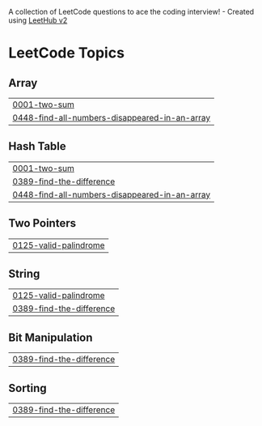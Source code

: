 A collection of LeetCode questions to ace the coding interview! - Created using [LeetHub v2](https://github.com/arunbhardwaj/LeetHub-2.0)
<!---LeetCode Topics Start-->
# LeetCode Topics
## Array
|  |
| ------- |
| [0001-two-sum](https://github.com/aadil-nv/LeetCode/tree/master/0001-two-sum) |
| [0448-find-all-numbers-disappeared-in-an-array](https://github.com/aadil-nv/LeetCode/tree/master/0448-find-all-numbers-disappeared-in-an-array) |
## Hash Table
|  |
| ------- |
| [0001-two-sum](https://github.com/aadil-nv/LeetCode/tree/master/0001-two-sum) |
| [0389-find-the-difference](https://github.com/aadil-nv/LeetCode/tree/master/0389-find-the-difference) |
| [0448-find-all-numbers-disappeared-in-an-array](https://github.com/aadil-nv/LeetCode/tree/master/0448-find-all-numbers-disappeared-in-an-array) |
## Two Pointers
|  |
| ------- |
| [0125-valid-palindrome](https://github.com/aadil-nv/LeetCode/tree/master/0125-valid-palindrome) |
## String
|  |
| ------- |
| [0125-valid-palindrome](https://github.com/aadil-nv/LeetCode/tree/master/0125-valid-palindrome) |
| [0389-find-the-difference](https://github.com/aadil-nv/LeetCode/tree/master/0389-find-the-difference) |
## Bit Manipulation
|  |
| ------- |
| [0389-find-the-difference](https://github.com/aadil-nv/LeetCode/tree/master/0389-find-the-difference) |
## Sorting
|  |
| ------- |
| [0389-find-the-difference](https://github.com/aadil-nv/LeetCode/tree/master/0389-find-the-difference) |
<!---LeetCode Topics End-->